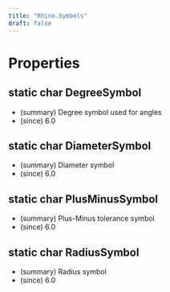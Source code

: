 ```yaml
---
title: "Rhino.Symbols"
draft: false
---
```


# Properties
## static char DegreeSymbol
- (summary)  Degree symbol used for angles 
- (since) 6.0
## static char DiameterSymbol
- (summary)  Diameter symbol 
- (since) 6.0
## static char PlusMinusSymbol
- (summary)  Plus-Minus tolerance symbol 
- (since) 6.0
## static char RadiusSymbol
- (summary)  Radius symbol 
- (since) 6.0
